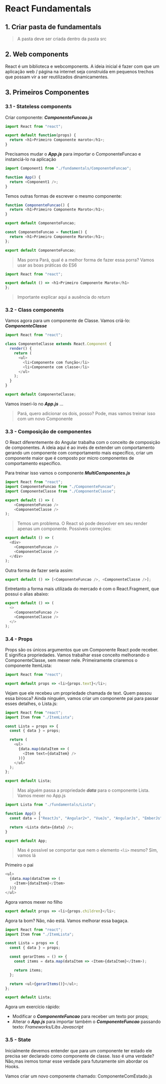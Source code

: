 # React Fundamentals

## 1. Criar pasta de fundamentals

> A pasta deve ser criada dentro da pasta src

## 2. Web components

React é um biblioteca e webcomponents. A ideia inicial é fazer com que um aplicação web / página na internet seja construída em pequenos trechos que possam vir a ser reutilizados dinamicamentes.

## 3. Primeiros Componentes

### 3.1 - Stateless components

Criar componente: **_ComponenteFuncao.js_**

```javascript
import React from "react";

export default function(props) {
  return <h1>Primeiro Componente maroto</h1>;
}
```

Precisamos mudar o **_App.js_** para importar o ComponenteFuncao e instanciá-lo na aplicação

```javascript
import Component1 from "./fundamentals/ComponenteFuncao";

function App() {
  return <Component1 />;
}
```

Temos outras formas de escrever o mesmo componente:

```javascript
function ComponenteFuncao() {
  return <h1>Primeiro Componente Maroto</h1>;
}

export default ComponenteFuncao;
```

```javascript
const ComponenteFuncao = function() {
  return <h1>Primeiro Componente Maroto</h1>;
};

export default ComponenteFuncao;
```

> Mas porra Pará, qual é a melhor forma de fazer essa porra? Vamos usar as boas práticas do ES6

```javascript
import React from "react";

export default () => <h1>Primeiro Componente Maroto</h1>
};
```

> Importante explicar aqui a ausência do _return_

### 3.2 - Class components

Vamos agora para um componente de Classe. Vamos criá-lo: **_ComponenteClasse_**

```javascript
import React from "react";

class ComponenteClasse extends React.Component {
  render() {
    return (
      <ul>
        <li>Componente com função</li>
        <li>Componente com classe</li>
      </ul>
    );
  }
}

export default ComponenteClasse;
```

Vamos inseri-lo no **_App.js_** ...

> Pará, quero adicionar os dois, posso? Pode, mas vamos treinar isso com um novo
> Componente

### 3.3 - Composição de componentes

O React diferentemente do Angular trabalha com o conceito de composição de componentes. A ideia aqui é ao invés de extender um comportamento gerando um componente com comportamento mais específico, criar um componente maior que é composto por micro componentes de comportamento específico.

Para treinar isso vamos o componente **_MultiComponentes.js_**

```javascript
import React from "react";
import ComponenteFuncao from "./ComponenteFuncao";
import ComponenteClasse from "./ComponenteClasse";

export default () => (
    <ComponenteFuncao />
    <ComponenteClasse />
);
```

> Temos um problema. O React só pode desvolver em seu render apenas um componente. Possíveis correções:

```javascript
export default () => (
  <div>
    <ComponenteFuncao />
    <ComponenteClasse />
  </div>
);
```

Outra forma de fazer seria assim:

```javascript
export default () => [<ComponenteFuncao />, <ComponenteClasse />];
```

Entretanto a forma mais utilizada do mercado é com o React.Fragment, que possui o alias abaixo:

```javascript
export default () => (
  <>
    <ComponenteFuncao />
    <ComponenteClasse />
  </>
);
```

### 3.4 - Props

Props são os únicos argumentos que um Componente React pode receber. E significa propriedades. Vamos trabalhar esse conceito melhorando o ComponenteClasse, sem mexer nele. Primeiramente criaremos o componente ItemLista:

```javascript
import React from "react";

export default props => <li>{props.text}</li>;
```

Vejam que ele recebeu um propriedade chamada de text. Quem passou essa birosca? Ainda ninguém, vamos criar um componente pai para passar esses detalhes, o Lista.js:

```javascript
import React from "react";
import Item from "./ItemLista";

const Lista = props => {
  const { data } = props;

  return (
    <ul>
      {data.map(dataItem => (
        <Item text={dataItem} />
      ))}
    </ul>
  );
};

export default Lista;
```

> Mas alguém passa a propriedade **_data_** para o componente Lista. Vamos mexer no App.js

```javascript
import Lista from "./fundamentals/Lista";

function App() {
  const data = ["ReactJs", "Angular2+", "VueJs", "AngularJs", "EmberJs"];

  return <Lista data={data} />;
}

export default App;
```

> Mas é possível se comportar que nem o elemento `<li>` mesmo? Sim, vamos lá

Primeiro o pai

```javascript
<ul>
  {data.map(dataItem => (
    <Item>{dataItem}</Item>
  ))}
</ul>
```

Agora vamos mexer no filho

```javascript
export default props => <li>{props.children}</li>;
```

Agora ta bom? Não, não está. Vamos melhorar essa bagaça.

```js
import React from "react";
import Item from "./ItemLista";

const Lista = props => {
  const { data } = props;

  const gerarItems = () => {
    const items = data.map(dataItem => <Item>{dataItem}</Item>);

    return items;
  };

  return <ul>{gerarItems()}</ul>;
};

export default Lista;
```

Agora um exercício rápido:

- Modificar o **_ComponenteFuncao_** para receber um texto por props;
- Alterar o **_App.js_** para importar também o **_ComponenteFuncao_** passando texto: _Frameworks/Libs Javascript_

### 3.5 - State

Inicialmente devemos entender que para um componente ter estado ele precisa ser declarado como componente de classe. Isso é uma verdade? Não,mas iremos tomar esse verdade para futuramente sim abordar os Hooks.

Vamos criar um novo componente chamado: ComponenteComEstado.js

```js
```
